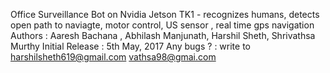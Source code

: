 
Office Surveillance Bot on Nvidia Jetson TK1 -  recognizes humans, detects open path to naviagte, motor control, US sensor , real time gps navigation
Authors 	: Aaresh Bachana , Abhilash Manjunath, Harshil Sheth, Shrivathsa Murthy 
Initial Release : 5th May, 2017
Any bugs ? 	: write to harshilsheth619@gmail.com
		       	   vathsa98@gmai.com

